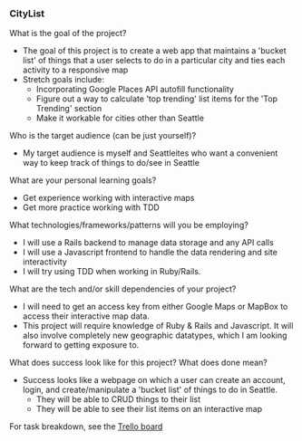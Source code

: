 ### CityList

What is the goal of the project?  
- The goal of this project is to create a web app that maintains a 'bucket list' of things that a user selects to do in a particular city and ties each activity to a responsive map  
- Stretch goals include:  
  - Incorporating Google Places API autofill functionality  
  - Figure out a way to calculate 'top trending' list items for the 'Top Trending' section  
  - Make it workable for cities other than Seattle  

Who is the target audience (can be just yourself)?  
- My target audience is myself and Seattleites who want a convenient way to keep track of things to do/see in Seattle  

What are your personal learning goals?  
- Get experience working with interactive maps  
- Get more practice working with TDD  

What technologies/frameworks/patterns will you be employing?  
- I will use a Rails backend to manage data storage and any API calls  
- I will use a Javascript frontend to handle the data rendering and site interactivity  
- I will try using TDD when working in Ruby/Rails.  

What are the tech and/or skill dependencies of your project?  
- I will need to get an access key from either Google Maps or MapBox to access their interactive map data.  
- This project will require knowledge of Ruby & Rails and Javascript. It will also involve completely new geographic datatypes, which I am looking forward to getting exposure to.  

What does success look like for this project? What does done mean?  
- Success looks like a webpage on which a user can create an account, login, and create/manipulate a 'bucket list' of things to do in Seattle.  
  - They will be able to CRUD things to their list  
  - They will be able to see their list items on an interactive map  

For task breakdown, see the [Trello board](https://trello.com/b/Kkr0hr2v/citylist)
